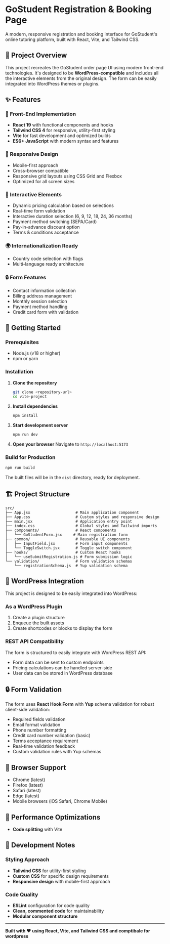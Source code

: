 # GoStudent Registration & Booking Page

A modern, responsive registration and booking interface for GoStudent's online tutoring platform, built with React, Vite, and Tailwind CSS.

## 🎯 Project Overview

This project recreates the GoStudent order page UI using modern front-end technologies. It's designed to be **WordPress-compatible** and includes all the interactive elements from the original design. The form can be easily integrated into WordPress themes or plugins.

## ✨ Features

### 🎨 Front-End Implementation
- **React 19** with functional components and hooks
- **Tailwind CSS 4** for responsive, utility-first styling
- **Vite** for fast development and optimized builds
- **ES6+ JavaScript** with modern syntax and features

### 📱 Responsive Design
- Mobile-first approach
- Cross-browser compatible
- Responsive grid layouts using CSS Grid and Flexbox
- Optimized for all screen sizes

### 🔧 Interactive Elements
- Dynamic pricing calculation based on selections
- Real-time form validation
- Interactive duration selection (6, 9, 12, 18, 24, 36 months)
- Payment method switching (SEPA/Card)
- Pay-in-advance discount option
- Terms & conditions acceptance

### 🌍 Internationalization Ready
- Country code selection with flags
- Multi-language ready architecture

### 🔒 Form Features
- Contact information collection
- Billing address management
- Monthly session selection
- Payment method handling
- Credit card form with validation

## 🚀 Getting Started

### Prerequisites
- Node.js (v18 or higher)
- npm or yarn

### Installation

1. **Clone the repository**
   ```bash
   git clone <repository-url>
   cd vite-project
   ```

2. **Install dependencies**
   ```bash
   npm install
   ```

3. **Start development server**
   ```bash
   npm run dev
   ```

4. **Open your browser**
   Navigate to `http://localhost:5173`

### Build for Production

```bash
npm run build
```

The built files will be in the `dist` directory, ready for deployment.

## 🏗️ Project Structure

```
src/
├── App.jsx                    # Main application component
├── App.css                    # Custom styles and responsive design
├── main.jsx                   # Application entry point
├── index.css                  # Global styles and Tailwind imports
├── components/                # React components
│   └── GoStudentForm.jsx     # Main registration form
├── common/                    # Reusable UI components
│   ├── InputField.jsx         # Form input components
│   └── ToggleSwitch.jsx       # Toggle switch component
├── hooks/                     # Custom React hooks
│   └── useSubmitRegistration.js # Form submission logic
└── validation/                # Form validation schemas
    └── registrationSchema.js  # Yup validation schema
```


## 🔧 WordPress Integration

This project is designed to be easily integrated into WordPress:

### As a WordPress Plugin
1. Create a plugin structure
2. Enqueue the built assets
3. Create shortcodes or blocks to display the form

### REST API Compatibility
The form is structured to easily integrate with WordPress REST API:
- Form data can be sent to custom endpoints
- Pricing calculations can be handled server-side
- User data can be stored in WordPress database


## 🔒 Form Validation

The form uses **React Hook Form** with **Yup** schema validation for robust client-side validation:

- Required fields validation
- Email format validation  
- Phone number formatting
- Credit card number validation (basic)
- Terms acceptance requirement
- Real-time validation feedback
- Custom validation rules with Yup schemas

## 🎯 Browser Support

- Chrome (latest)
- Firefox (latest)
- Safari (latest)
- Edge (latest)
- Mobile browsers (iOS Safari, Chrome Mobile)

## 🚀 Performance Optimizations

- **Code splitting** with Vite

## 📝 Development Notes



### Styling Approach
- **Tailwind CSS** for utility-first styling
- **Custom CSS** for specific design requirements
- **Responsive design** with mobile-first approach

### Code Quality
- **ESLint** configuration for code quality
- **Clean, commented code** for maintainability
- **Modular component structure**

---

**Built with ❤️ using React, Vite, and Tailwind CSS and comptibale for wordpress**
